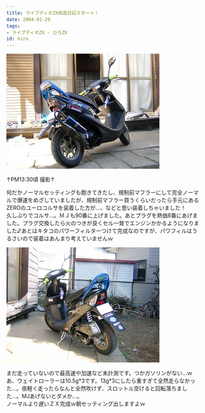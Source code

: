 ```yaml
---
title: ライブディオZX改造日記スタート！
date: 2004-01-29
tags:
- ライブディオZX - ひろZX
id: hiro
---
```



<div class="center spacing"><img alt="" src="/photo/diary/2004.01.29_zx1.jpg" width="400" height="300"></div>
<p class="sentence">↑PM13:30頃 撮影↑</p>
<p class="sentence spacing10">何だかノーマルセッティングも飽きてきたし、規制前マフラーにして完全ノーマルで爆速をめざしていましたが、規制前マフラー買うくらいだったら手元にあるZEROのユーロコルサを装着した方が...、などと思い装着しちゃいました！<br>久しぶりでコルサ...。ＭＪも90番に上げました。あとプラグを熱価8番にあげました。プラグ交換したら火のつきが良くセル一発でエンジンかかるようになりました♪あとはキタコのパワーフィルターつけて完成なのですが、パワフィルはうるさいので装着はあんまり考えていませんｗ</p>
<div class="center spacing"><img alt="" src="/photo/diary/2004.01.29_zx2.jpg" width="400" height="300"></div>
<p class="sentence">まだ走っていないので最高速や加速など未計測です。つかガソリンがない...ｗ<br>
あ、ウェイトローラーは10.5g*3です。13g*3にしたら重すぎて全然走らなかった...。夜軽く走ったらなんと全然吹けず、スロットル空けると回転落ちました...。MJあげないとダメか...。<br>ノーマルより遅いＺＸ完成ｗ朝セッティング出しますよｗ </p>
